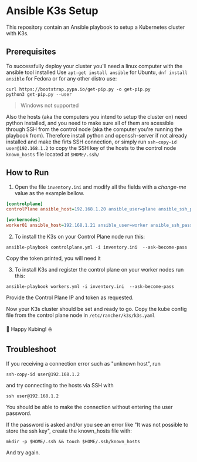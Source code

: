 # Ansible K3s Setup
This repository contain an Ansible playbook to setup a Kubernetes cluster with K3s.

## Prerequisites
To successfully deploy your cluster you'll need a linux computer with the ansible tool installed
Use `apt-get install ansible` for Ubuntu, `dnf install ansible` for Fedora or for any other distro use:
```
curl https://bootstrap.pypa.io/get-pip.py -o get-pip.py
python3 get-pip.py --user
```
> Windows not supported

Also the hosts (aka the computers you intend to setup the cluster on) need python installed, and you need to make sure all of them are acessible through SSH from the control node (aka the computer you're running the playbook from). Therefore install python and openssh-server if not already installed and make the firts  SSH connection, or simply run `ssh-copy-id user@192.168.1.2` to copy the SSH key of the hosts to the control node `known_hosts` file located at `$HOME/.ssh/`

## How to Run

1. Open the file `inventory.ini` and modify all the fields with a *change-me* value as the example bellow.

~~~ ini
[controlplane]
controlPlane ansible_host=192.168.1.20 ansible_user=plane ansible_ssh_pass=123456

[workernodes]
worker01 ansible_host=192.168.1.21 ansible_user=worker ansible_ssh_pass=123456
~~~

2. To install the K3s on your Control Plane node run this:

~~~ batch
ansible-playbook controlplane.yml -i inventory.ini  --ask-become-pass
~~~
Copy the token printed, you will need it

3. To install K3s and register the control plane on your worker nodes run this:

~~~ batch
ansible-playbook workers.yml -i inventory.ini  --ask-become-pass
~~~

Provide the Control Plane IP and token as requested.

Now your K3s cluster should be set and ready to go.
Copy the kube config file from the control plane node in `/etc/rancher/k3s/k3s.yaml`

:ocean: Happy Kubing! :boat:

## Troubleshoot
If you receiving a connection error such as "unknown host", run 
```
ssh-copy-id user@192.168.1.2
``` 
and try connecting to the hosts via SSH with
```
ssh user@192.168.1.2
```
You should be able to make the connection without entering the user password. 

If the password is asked and/or you see an error like "It was not possible to store the ssh key", create the known_hosts file with:
```
mkdir -p $HOME/.ssh && touch $HOME/.ssh/known_hosts
``` 
And try again.
